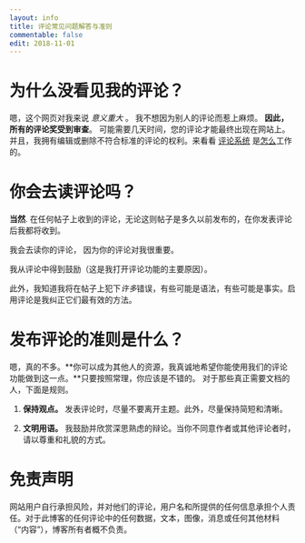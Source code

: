 ```yaml
---
layout: info
title: 评论常见问题解答与准则
commentable: false
edit: 2018-11-01
---
```



# 为什么没看见我的评论？

嗯，这个网页对我来说 *意义重大* 。 我不想因为别人的评论而惹上麻烦。 **因此，所有的评论奖受到审查**。 可能需要几天时间，您的评论才能最终出现在网站上。 并且，我拥有编辑或删除不符合标准的评论的权利。来看看 [评论系统](https://commentit.io/) 是[怎么](https://commentit.io/faq)工作的。

# 你会去读评论吗？

**当然**. 在任何帖子上收到的评论，无论这则帖子是多久以前发布的，在你发表评论后我都将收到。

我会去读你的评论， 因为你的评论对我很重要。

我从评论中得到鼓励（这是我打开评论功能的主要原因）。

此外，我知道我将在帖子上犯下*许多*错误，有些可能是语法，有些可能是事实。启用评论是我纠正它们最有效的方法。

# 发布评论的准则是什么？

嗯，真的不多。**你可以成为其他人的资源，我真诚地希望你能使用我们的评论功能做到这一点。**只要按照常理，你应该是不错的。 对于那些真正需要文档的人，下面是规则。

1. **保持观点。** 发表评论时，尽量不要离开主题。此外，尽量保持简短和清晰。

2. **文明用语。** 我鼓励并欣赏深思熟虑的辩论。当你不同意作者或其他评论者时， 请以尊重和礼貌的方式。

# 免责声明
网站用户自行承担风险，并对他们的评论，用户名和所提供的任何信息承担个人责任。对于此博客的任何评论中的任何数据，文本，图像，消息或任何其他材料（“内容”），博客所有者概不负责。

